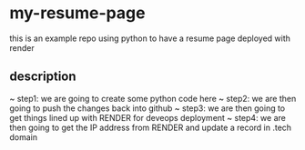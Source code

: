 # my-resume-page
this is an example repo using python to have a resume page deployed with render

## description
~ step1: we are going to create some python code here
~ step2: we are then going to push the changes back into github
~ step3: we are then going to get things lined up with RENDER for deveops deployment
~ step4: we are then going to get the IP address from RENDER and update a record in .tech domain